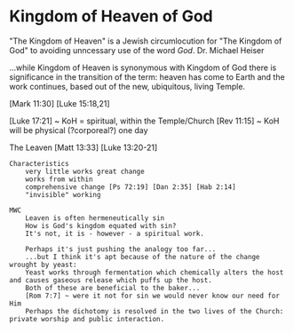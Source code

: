 # Kingdom of Heaven of God


"The Kingdom of Heaven" is a Jewish circumlocution for "The Kingdom of God" to avoiding unncessary use of the word _God_.
	Dr. Michael Heiser

...while Kingdom of Heaven is synonymous with Kingdom of God there is significance in the transition of the term: heaven has come to Earth and the work continues, based out of the new, ubiquitous, living Temple.


[Mark 11:30]
[Luke 15:18,21]


[Luke 17:21] ~ KoH = spiritual, within the Temple/Church
[Rev 11:15] ~ KoH will be physical (?corporeal?) one day


The Leaven
	[Matt 13:33]
	[Luke 13:20-21]

	Characteristics
		very little works great change
		works from within
		comprehensive change [Ps 72:19] [Dan 2:35] [Hab 2:14]
		"invisible" working

	MWC
		Leaven is often hermeneutically sin
		How is God's kingdom equated with sin?
		It's not, it is - however - a spiritual work.

		Perhaps it's just pushing the analogy too far...
		...but I think it's apt because of the nature of the change wrought by yeast:
		Yeast works through fermentation which chemically alters the host and causes gaseous release which puffs up the host.
		Both of these are beneficial to the baker...
		[Rom 7:7] ~ were it not for sin we would never know our need for Him
		Perhaps the dichotomy is resolved in the two lives of the Church: private worship and public interaction.
